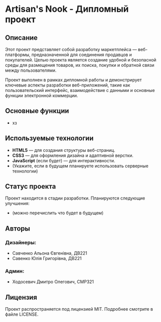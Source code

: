 # Artisan's Nook - Дипломный проект

## Описание
Этот проект представляет собой разработку маркетплейса — веб-платформы, предназначенной для соединения продавцов и покупателей. Целью проекта является создание удобной и безопасной среды для размещения товаров, их поиска, покупки и обратной связи между пользователями.

Проект выполнен в рамках дипломной работы и демонстрирует ключевые аспекты разработки веб-приложений, такие как пользовательский интерфейс, взаимодействие с данными и основные функции электронной коммерции.

## Основные функции
- хз

## Используемые технологии
- **HTML5** — для создания структуры веб-страниц.
- **CSS3** — для оформления дизайна и адаптивной верстки.
- **JavaScript** (если будет) — для интерактивности.
- (Укажите, если в будущем планируете использовать серверные технологии)

## Статус проекта
Проект находится в стадии разработки. Планируются следующие улучшения:
- (можно перечислить что будет в будущем)

## Авторы
### Дизайнеры:
- Савченко Альона Євгенівна, ДВ221
- Савенко Юлія Григорівна, ДВ221

### Админ:
- Ходосевич Дмитро Олегович, СМР321

## Лицензия
Проект распространяется под лицензией MIT. Подробнее смотрите в файле LICENSE.
